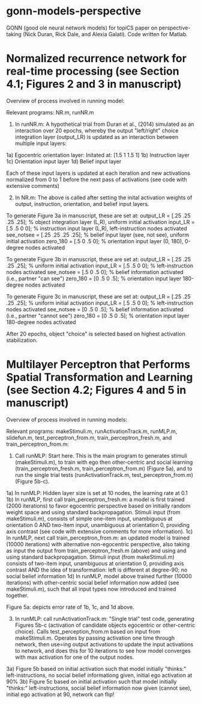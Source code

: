 gonn-models-perspective
=======================

GONN (good ole neural network models) for topiCS paper on perspective-taking (Nick Duran, Rick Dale, and Alexia Galati). Code written for Matlab.

Normalized recurrence network for real-time processing (see Section 4.1; Figures 2 and 3 in manuscript)
=======================
Overview of process involved in running model:

Relevant programs:
NR.m, runNR.m

1) In runNR.m: A hypothetical trial from Duran et al., (2014) simulated as an interaction over 20 epochs, whereby the output "left/right" choice integration layer (output_LR) is updated as an interaction between multiple input layers:

1a) Egocentric orientation layer: Initated at: [1.5 1 1.5 1] 
1b) Instruction layer
1c) Orientation input layer
1d) Belief input layer

Each of these input layers is updated at each iteration and new activations normalized from 0 to 1 before the next pass of activations (see code with extensive comments)

2) In NR.m: The above is called after setting the inital activation weights of output, instruction, orientation, and belief input layers. 

To generate Figure 3a in manuscript, these are set at:
output_LR = [.25 .25 .25 .25]; % object integration layer (L,R), uniform initial activation
input_LR = [.5 .5 0 0]; % instruction input layer (L,R), left-instruction nodes activated
see_notsee = [.25 .25 .25 .25]; % belief input layer (see, not see), uniform initial activation
zero_180 = [.5 0 .5 0]; % orientation input layer (0, 180), 0-degree nodes activated

To generate Figure 3b in manuscript, these are set at:
output_LR = [.25 .25 .25 .25]; % uniform initial activation
input_LR = [.5 .5 0 0]; % left-instruction nodes activated
see_notsee = [.5 0 .5 0]; % belief information activated (i.e., partner "can see")
zero_180 = [0 .5 0 .5]; % orientation input layer 180-degree nodes activated

To generate Figure 3c in manuscript, these are set at:
output_LR = [.25 .25 .25 .25]; % uniform initial activation
input_LR = [.5 .5 0 0]; % left-instruction nodes activated
see_notsee = [0 .5 0 .5]; % belief information activated (i.e., partner "cannot see")
zero_180 = [0 .5 0 .5]; % orientation input layer 180-degree nodes activated  

After 20 epochs, object "choice" is selected based on highest activation stabilization.

Multilayer Perceptron that Performs Spatial Transformation and Learning (see Section 4.2; Figures 4 and 5 in manuscript)
=======================
Overview of process involved in running models:

Relevant programs:
makeStimuli.m, runActivationTrack.m, runMLP.m, slidefun.m, test_perceptron_from.m, train_perceptron_fresh.m, and train_perceptron_from.m:

1) Call runMLP: Start here. This is the main program to generates stimuli (makeStimuli.m), to train with ego then other-centric and social learning (train_perceptron_fresh.m, train_perceptron_from.m) (Figure 5a), and to run the single trial tests (runActivationTrack.m, test_perceptron_from.m) (Figure 5b-c).

1a) In runMLP: Hidden layer size is set at 10 nodes, the learning rate at 0.1
1b) In runMLP, first call train_perceptron_fresh.m: a model is first trained (2000 iterations) to favor egocentric perspective based on initially random weight space and using standard backpropagation. Stimuli input (from makeStimuli.m), consists of simple one-item input, unambiguous at orientation 0 AND two-item input, unambiguous at orientation 0, providing axis contrast (see code with extensive comments for more information). 
1c) In runMLP, next call train_perceptron_from.m: an updated model is trained (10000 iterations) with alternative non-egocentric perspective, also taking as input the output from train_perceptron_fresh.m (above) and using and using standard backpropagation. Stimuli input (from makeStimuli.m) consists of two-item input, unambiguous at orientation 0, providing axis contrast AND the idea of transformation: left is different at degree-90; no social belief information
1d) In runMLP, model above trained further (10000 iterations) with other-centric social belief information now added (see makeStimuli.m), such that all input types now introduced and trained together.

Figure 5a: depicts error rate of 1b, 1c, and 1d above. 

3) In runMLP: call runActivationTrack.m: "Single trial" test code, generating Figures 5b-c (activation of candidate objects egocentric or other-centric choice). Calls test_perception_from.m based on input from makeStimuli.m. Operates by passing activation one time through network, then use=ing output activations to update the input activations to network, and does this for 10 iterations to see how model converges with max activation for one of the output nodes.

3a) Figure 5b based on initial activation such that model initially "thinks:" left-instructions, no social belief informationg given, initial ego activation at 90% 
3b) Figure 5c based on initial activation such that model initially "thinks:" left-instructions, social belief information now given (cannot see), initial ego activation at 90, network can flip!


